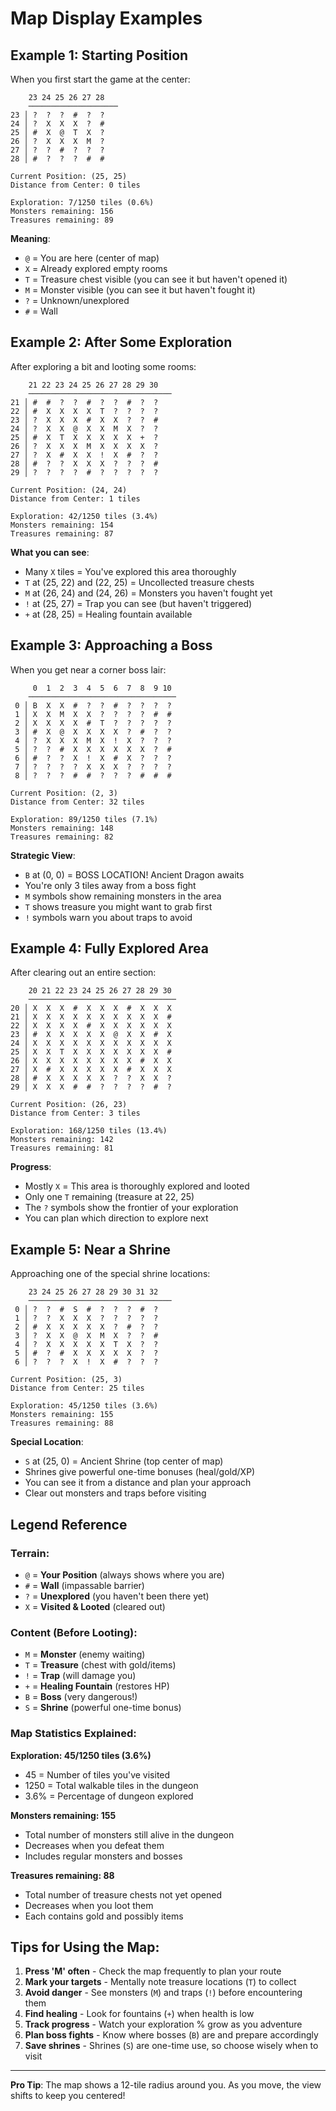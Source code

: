 # Map Display Examples

## Example 1: Starting Position

When you first start the game at the center:

```
    23 24 25 26 27 28
    ────────────────────
23 │ ?  ?  ?  #  ?  ? 
24 │ ?  X  X  X  ?  # 
25 │ #  X  @  T  X  ? 
26 │ ?  X  X  X  M  ? 
27 │ ?  ?  #  ?  ?  ? 
28 │ #  ?  ?  ?  #  # 

Current Position: (25, 25)
Distance from Center: 0 tiles

Exploration: 7/1250 tiles (0.6%)
Monsters remaining: 156
Treasures remaining: 89
```

**Meaning**:
- `@` = You are here (center of map)
- `X` = Already explored empty rooms
- `T` = Treasure chest visible (you can see it but haven't opened it)
- `M` = Monster visible (you can see it but haven't fought it)
- `?` = Unknown/unexplored
- `#` = Wall

## Example 2: After Some Exploration

After exploring a bit and looting some rooms:

```
    21 22 23 24 25 26 27 28 29 30
    ────────────────────────────────
21 │ #  #  ?  ?  #  ?  ?  #  ?  ? 
22 │ #  X  X  X  X  T  ?  ?  ?  ? 
23 │ ?  X  X  X  #  X  X  ?  ?  # 
24 │ ?  X  X  @  X  X  M  X  ?  ? 
25 │ #  X  T  X  X  X  X  X  +  ? 
26 │ ?  X  X  X  M  X  X  X  X  ? 
27 │ ?  X  #  X  X  !  X  #  ?  ? 
28 │ #  ?  ?  X  X  X  ?  ?  ?  # 
29 │ ?  ?  ?  ?  #  ?  ?  ?  ?  ? 

Current Position: (24, 24)
Distance from Center: 1 tiles

Exploration: 42/1250 tiles (3.4%)
Monsters remaining: 154
Treasures remaining: 87
```

**What you can see**:
- Many `X` tiles = You've explored this area thoroughly
- `T` at (25, 22) and (22, 25) = Uncollected treasure chests
- `M` at (26, 24) and (24, 26) = Monsters you haven't fought yet
- `!` at (25, 27) = Trap you can see (but haven't triggered)
- `+` at (28, 25) = Healing fountain available

## Example 3: Approaching a Boss

When you get near a corner boss lair:

```
     0  1  2  3  4  5  6  7  8  9 10
    ─────────────────────────────────
 0 │ B  X  X  #  ?  ?  #  ?  ?  ?  ? 
 1 │ X  X  M  X  X  ?  ?  ?  ?  #  # 
 2 │ X  X  X  X  #  T  ?  ?  ?  ?  ? 
 3 │ #  X  @  X  X  X  X  ?  #  ?  ? 
 4 │ ?  X  X  X  M  X  !  X  ?  ?  ? 
 5 │ ?  ?  #  X  X  X  X  X  X  ?  # 
 6 │ #  ?  ?  X  !  X  #  X  ?  ?  ? 
 7 │ ?  ?  ?  ?  X  X  X  ?  ?  ?  ? 
 8 │ ?  ?  ?  #  #  ?  ?  ?  #  #  # 

Current Position: (2, 3)
Distance from Center: 32 tiles

Exploration: 89/1250 tiles (7.1%)
Monsters remaining: 148
Treasures remaining: 82
```

**Strategic View**:
- `B` at (0, 0) = BOSS LOCATION! Ancient Dragon awaits
- You're only 3 tiles away from a boss fight
- `M` symbols show remaining monsters in the area
- `T` shows treasure you might want to grab first
- `!` symbols warn you about traps to avoid

## Example 4: Fully Explored Area

After clearing out an entire section:

```
    20 21 22 23 24 25 26 27 28 29 30
    ─────────────────────────────────
20 │ X  X  X  #  X  X  X  #  X  X  X 
21 │ X  X  X  X  X  X  X  X  X  X  # 
22 │ X  X  X  X  #  X  X  X  X  X  X 
23 │ #  X  X  X  X  X  @  X  X  #  X 
24 │ X  X  X  X  X  X  X  X  X  X  X 
25 │ X  X  T  X  X  X  X  X  X  X  # 
26 │ X  X  X  X  X  X  X  X  #  X  X 
27 │ X  #  X  X  X  X  X  #  X  X  X 
28 │ #  X  X  X  X  X  ?  ?  X  X  ? 
29 │ X  X  X  #  #  ?  ?  ?  ?  #  ? 

Current Position: (26, 23)
Distance from Center: 3 tiles

Exploration: 168/1250 tiles (13.4%)
Monsters remaining: 142
Treasures remaining: 81
```

**Progress**:
- Mostly `X` = This area is thoroughly explored and looted
- Only one `T` remaining (treasure at 22, 25)
- The `?` symbols show the frontier of your exploration
- You can plan which direction to explore next

## Example 5: Near a Shrine

Approaching one of the special shrine locations:

```
    23 24 25 26 27 28 29 30 31 32
    ────────────────────────────────
 0 │ ?  ?  #  S  #  ?  ?  ?  #  ? 
 1 │ ?  ?  X  X  X  ?  ?  ?  ?  ? 
 2 │ #  X  X  X  X  X  ?  #  ?  ? 
 3 │ ?  X  X  @  X  M  X  ?  ?  # 
 4 │ ?  X  X  X  X  X  T  X  ?  ? 
 5 │ #  ?  #  X  X  X  X  X  ?  ? 
 6 │ ?  ?  ?  X  !  X  #  ?  ?  ? 

Current Position: (25, 3)
Distance from Center: 25 tiles

Exploration: 45/1250 tiles (3.6%)
Monsters remaining: 155
Treasures remaining: 88
```

**Special Location**:
- `S` at (25, 0) = Ancient Shrine (top center of map)
- Shrines give powerful one-time bonuses (heal/gold/XP)
- You can see it from a distance and plan your approach
- Clear out monsters and traps before visiting

## Legend Reference

### Terrain:
- `@` = **Your Position** (always shows where you are)
- `#` = **Wall** (impassable barrier)
- `?` = **Unexplored** (you haven't been there yet)
- `X` = **Visited & Looted** (cleared out)

### Content (Before Looting):
- `M` = **Monster** (enemy waiting)
- `T` = **Treasure** (chest with gold/items)
- `!` = **Trap** (will damage you)
- `+` = **Healing Fountain** (restores HP)
- `B` = **Boss** (very dangerous!)
- `S` = **Shrine** (powerful one-time bonus)

### Map Statistics Explained:

**Exploration: 45/1250 tiles (3.6%)**
- 45 = Number of tiles you've visited
- 1250 = Total walkable tiles in the dungeon
- 3.6% = Percentage of dungeon explored

**Monsters remaining: 155**
- Total number of monsters still alive in the dungeon
- Decreases when you defeat them
- Includes regular monsters and bosses

**Treasures remaining: 88**
- Total number of treasure chests not yet opened
- Decreases when you loot them
- Each contains gold and possibly items

## Tips for Using the Map:

1. **Press 'M' often** - Check the map frequently to plan your route
2. **Mark your targets** - Mentally note treasure locations (`T`) to collect
3. **Avoid danger** - See monsters (`M`) and traps (`!`) before encountering them
4. **Find healing** - Look for fountains (`+`) when health is low
5. **Track progress** - Watch your exploration % grow as you adventure
6. **Plan boss fights** - Know where bosses (`B`) are and prepare accordingly
7. **Save shrines** - Shrines (`S`) are one-time use, so choose wisely when to visit

---

**Pro Tip**: The map shows a 12-tile radius around you. As you move, the view shifts to keep you centered!
